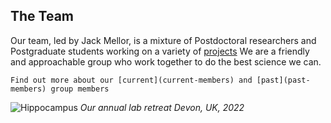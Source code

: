 ## The Team

Our team, led by Jack Mellor, is a mixture of Postdoctoral researchers and Postgraduate students working on a variety of [projects](../projects/index)
We are a friendly and approachable group who work together to do the best science we can.

```{admonition} Our members
Find out more about our [current](current-members) and [past](past-members) group members 
```

![Hippocampus](../img/lab_photo_2022.jpg)
*Our annual lab retreat Devon, UK, 2022* 








